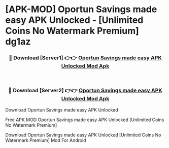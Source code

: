 # [APK-MOD] Oportun  Savings made easy APK Unlocked - [Unlimited Coins No Watermark Premium] dg1az



<div align="center">
<h3>🔴 Download [Server1] 👉👉 <a href="https://momento.my/?title=Oportun__Savings_made_easy_APK_Unlocked">Oportun  Savings made easy APK Unlocked Mod Apk</a></h3><br>

<h3>🔴 Download [Server2] 👉👉 <a href="https://momento.my/?title=Oportun__Savings_made_easy_APK_Unlocked">Oportun  Savings made easy APK Unlocked Mod Apk</a></h3>
</div>



Download Oportun  Savings made easy APK Unlocked 

Free APK MOD Oportun  Savings made easy APK Unlocked [Unlimited Coins No Watermark Premium]

Download Oportun  Savings made easy APK Unlocked [Unlimited Coins No Watermark Premium] Mod For Android
